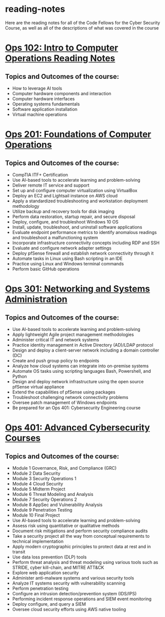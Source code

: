 # reading-notes

Here are the reading notes for all of the Code Fellows for the Cyber Security Course, as well as all of the descriptions of what was covered in the course

# [Ops 102: Intro to Computer Operations Reading Notes](https://github.com/Joegutmann/102.reading.notes/wiki)
## Topics and Outcomes of the course:

- How to leverage AI tools
- Computer hardware components and interaction
- Computer hardware interfaces
- Operating systems fundamentals
- Software application installation
- Virtual machine operations

# [Ops 201: Foundations of Computer Operations](https://github.com/Joegutmann/201.Reading.notes/wiki)
## Topics and Outcomes of the course:
  
- CompTIA ITF+ Certification
- Use AI-based tools to accelerate learning and problem-solving
- Deliver remote IT service and support
- Set up and configure computer virtualization using VirtualBox
- Deploy an EC2 and Lightsail instance on AWS cloud
- Apply a standardized troubleshooting and workstation deployment methodology
- Utilize backup and recovery tools for disk imaging
- Perform data restoration, startup repair, and secure disposal
- Deploy, configure, and troubleshoot Windows 10 OS
- Install, update, troubleshoot, and uninstall software applications
- Evaluate endpoint performance metrics to identify anomalous readings and troubleshoot a malfunctioning system
- Incorporate infrastructure connectivity concepts including RDP and SSH
- Evaluate and configure network adapter settings
- Deploy pfSense firewall and establish network connectivity through it
- Automate tasks in Linux using Bash scripting in an IDE
- Practice using Linux and Windows terminal commands
- Perform basic GitHub operations

# [Ops 301: Networking and Systems Administration](https://github.com/Joegutmann/301.Reading.notes/wiki)  
## Topics and Outcomes of the course:

- Use AI-based tools to accelerate learning and problem-solving
- Apply lightweight Agile project management methodologies
- Administer critical IT and network systems
- Practice identity management in Active Directory (AD)/LDAP protocol
- Design and deploy a client-server network including a domain controller (DC)
- Create and push group policy to endpoints
- Analyze how cloud systems can integrate into on-premise systems
- Automate OS tasks using scripting languages Bash, Powershell, and Python
- Design and deploy network infrastructure using the open source pfSense virtual appliance
- Extend the capabilities of pfSense using packages
- Troubleshoot challenging network connectivity problems
- Oversee patch management of Windows endpoints
- Be prepared for an Ops 401: Cybersecurity Engineering course

# [Ops 401: Advanced Cybersecurity Courses](https://github.com/Joegutmann/401.Reading.notes/wiki)
## Topics and Outcomes of the course:

- Module 1 Governance, Risk, and Compliance (GRC)
- Module 2 Data Security
- Module 3 Security Operations 1
- Module 4 Cloud Security
- Module 5 Midterm Project
- Module 6 Threat Modeling and Analysis
- Module 7 Security Operations 2
- Module 8 AppSec and Vulnerability Analysis
- Module 9 Penetration Testing
- Module 10 Final Project
- Use AI-based tools to accelerate learning and problem-solving
- Assess risk using quantitative or qualitative methods
- Document risk mitigations and perform security compliance audits
- Take a security project all the way from conceptual requirements to technical implementation
- Apply modern cryptographic principles to protect data at rest and in transit
- Use data loss prevention (DLP) tools
- Perform threat analysis and threat modeling using various tools such as STRIDE, cyber kill-chain, and MITRE ATT&CK
- Explore web application security
- Administer anti-malware systems and various security tools
- Analyze IT systems security with vulnerability scanning
- Perform penetration testing
- Configure an intrusion detection/prevention system (IDS/IPS)
- Performing incident response operations and SIEM event monitoring
- Deploy configure, and query a SIEM
- Oversee cloud security efforts using AWS native tooling

